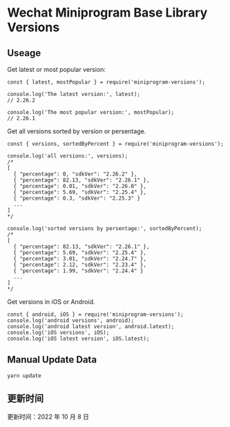 
# Wechat Miniprogram Base Library Versions

## Useage

Get latest or most popular version:

```;
const { latest, mostPopular } = require('miniprogram-versions');

console.log('The latest version:', latest);
// 2.26.2

console.log('The most popular version:', mostPopular);
// 2.26.1

```

Get all versions sorted by version or persentage.

```
const { versions, sortedByPercent } = require('miniprogram-versions');

console.log('all versions:', versions);
/*
[
  { "percentage": 0, "sdkVer": "2.26.2" },
  { "percentage": 82.13, "sdkVer": "2.26.1" },
  { "percentage": 0.01, "sdkVer": "2.26.0" },
  { "percentage": 5.69, "sdkVer": "2.25.4" },
  { "percentage": 0.3, "sdkVer": "2.25.3" }
  ...
]
*/

console.log('sorted versions by persentage:', sortedByPercent);
/*
[
  { "percentage": 82.13, "sdkVer": "2.26.1" },
  { "percentage": 5.69, "sdkVer": "2.25.4" },
  { "percentage": 3.01, "sdkVer": "2.24.7" },
  { "percentage": 2.12, "sdkVer": "2.23.4" },
  { "percentage": 1.99, "sdkVer": "2.24.4" }
  ...
]
*/
```

Get versions in iOS or Android.

```
const { android, iOS } = require('miniprogram-versions');
console.log('android versions', android);
console.log('android latest version', android.latest);
console.log('iOS versions', iOS);
console.log('iOS latest version', iOS.latest);
```

## Manual Update Data

```
yarn update
```

## 更新时间

更新时间：2022 年 10 月 8 日
